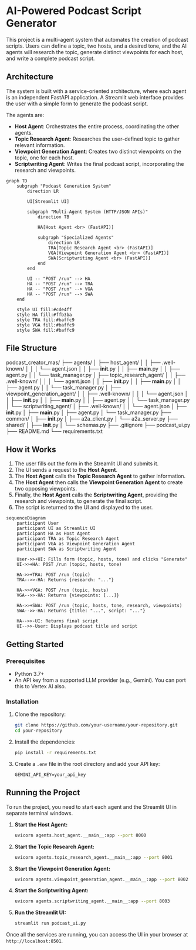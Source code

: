 # AI-Powered Podcast Script Generator

This project is a multi-agent system that automates the creation of podcast scripts. Users can define a topic, two hosts, and a desired tone, and the AI agents will research the topic, generate distinct viewpoints for each host, and write a complete podcast script.

## Architecture

The system is built with a service-oriented architecture, where each agent is an independent FastAPI application. A Streamlit web interface provides the user with a simple form to generate the podcast script.

The agents are:

*   **Host Agent**: Orchestrates the entire process, coordinating the other agents.
*   **Topic Research Agent**: Researches the user-defined topic to gather relevant information.
*   **Viewpoint Generation Agent**: Creates two distinct viewpoints on the topic, one for each host.
*   **Scriptwriting Agent**: Writes the final podcast script, incorporating the research and viewpoints.

```mermaid
graph TD
    subgraph "Podcast Generation System"
        direction LR
        
        UI[Streamlit UI]
        
        subgraph "Multi-Agent System (HTTP/JSON APIs)"
            direction TB
            
            HA[Host Agent <br> (FastAPI)]
            
            subgraph "Specialized Agents"
                direction LR
                TRA[Topic Research Agent <br> (FastAPI)]
                VGA[Viewpoint Generation Agent <br> (FastAPI)]
                SWA[Scriptwriting Agent <br> (FastAPI)]
            end
        end
        
        UI -- "POST /run" --> HA
        HA -- "POST /run" --> TRA
        HA -- "POST /run" --> VGA
        HA -- "POST /run" --> SWA
    end

    style UI fill:#cde4ff
    style HA fill:#ffb3ba
    style TRA fill:#baffc9
    style VGA fill:#baffc9
    style SWA fill:#baffc9
```

## File Structure

podcast_creator_mas/
├── agents/
│   ├── host_agent/
│   │   ├── .well-known/
│   │   │   └── agent.json
│   │   ├── __init__.py
│   │   ├── __main__.py
│   │   ├── agent.py
│   │   └── task_manager.py
│   ├── topic_research_agent/
│   │   ├── .well-known/
│   │   │   └── agent.json
│   │   ├── __init__.py
│   │   ├── __main__.py
│   │   ├── agent.py
│   │   └── task_manager.py
│   ├── viewpoint_generation_agent/
│   │   ├── .well-known/
│   │   │   └── agent.json
│   │   ├── __init__.py
│   │   ├── __main__.py
│   │   ├── agent.py
│   │   └── task_manager.py
│   └── scriptwriting_agent/
│       ├── .well-known/
│       │   └── agent.json
│       ├── __init__.py
│       ├── __main__.py
│       ├── agent.py
│       └── task_manager.py
├── common/
│   ├── __init__.py
│   ├── a2a_client.py
│   └── a2a_server.py
├── shared/
│   ├── __init__.py
│   └── schemas.py
├── .gitignore
├── podcast_ui.py
├── README.md
└── requirements.txt

## How it Works

1.  The user fills out the form in the Streamlit UI and submits it.
2.  The UI sends a request to the **Host Agent**.
3.  The **Host Agent** calls the **Topic Research Agent** to gather information.
4.  The **Host Agent** then calls the **Viewpoint Generation Agent** to create two opposing viewpoints.
5.  Finally, the **Host Agent** calls the **Scriptwriting Agent**, providing the research and viewpoints, to generate the final script.
6.  The script is returned to the UI and displayed to the user.

```mermaid
sequenceDiagram
    participant User
    participant UI as Streamlit UI
    participant HA as Host Agent
    participant TRA as Topic Research Agent
    participant VGA as Viewpoint Generation Agent
    participant SWA as Scriptwriting Agent

    User->>+UI: Fills form (topic, hosts, tone) and clicks "Generate"
    UI->>+HA: POST /run (topic, hosts, tone)
    
    HA->>+TRA: POST /run (topic)
    TRA-->>-HA: Returns {research: "..."}
    
    HA->>+VGA: POST /run (topic, hosts)
    VGA-->>-HA: Returns {viewpoints: [...]}
    
    HA->>+SWA: POST /run (topic, hosts, tone, research, viewpoints)
    SWA-->>-HA: Returns {title: "...", script: "..."}
    
    HA-->>-UI: Returns final script
    UI-->>-User: Displays podcast title and script
```

## Getting Started

### Prerequisites

*   Python 3.7+
*   An API key from a supported LLM provider (e.g., Gemini). You can port this to Vertex AI also. 

### Installation

1.  Clone the repository:
    ```bash
    git clone https://github.com/your-username/your-repository.git
    cd your-repository
    ```
2.  Install the dependencies:
    ```bash
    pip install -r requirements.txt
    ```
3.  Create a `.env` file in the root directory and add your API key:
    ```
    GEMINI_API_KEY=your_api_key
    ```

## Running the Project

To run the project, you need to start each agent and the Streamlit UI in separate terminal windows.

1.  **Start the Host Agent:**
    ```bash
    uvicorn agents.host_agent.__main__:app --port 8000 
    ```
2.  **Start the Topic Research Agent:**
    ```bash
    uvicorn agents.topic_research_agent.__main__:app --port 8001
    ```
3.  **Start the Viewpoint Generation Agent:**
    ```bash
    uvicorn agents.viewpoint_generation_agent.__main__:app --port 8002
    ```
4.  **Start the Scriptwriting Agent:**
    ```bash
    uvicorn agents.scriptwriting_agent.__main__:app --port 8003
    ```
5.  **Run the Streamlit UI:**
    ```bash
    streamlit run podcast_ui.py
    ```

Once all the services are running, you can access the UI in your browser at `http://localhost:8501`.